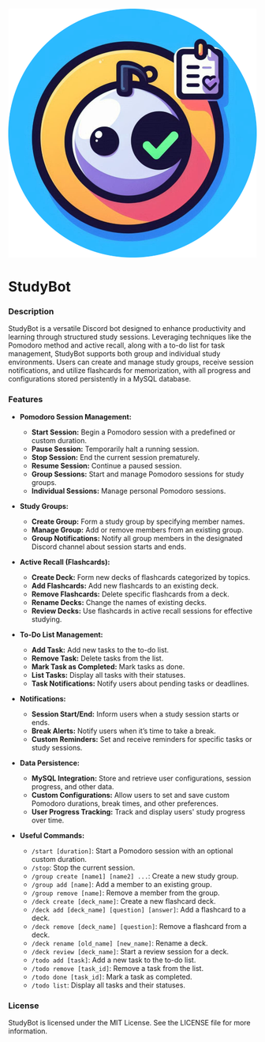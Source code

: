 ![StudyBot, icon](/src/config/StudyBot.png)

# StudyBot

### Description
StudyBot is a versatile Discord bot designed to enhance productivity and learning through structured study sessions. Leveraging techniques like the Pomodoro method and active recall, along with a to-do list for task management, StudyBot supports both group and individual study environments. Users can create and manage study groups, receive session notifications, and utilize flashcards for memorization, with all progress and configurations stored persistently in a MySQL database.

### Features

- **Pomodoro Session Management:**
  - **Start Session:** Begin a Pomodoro session with a predefined or custom duration.
  - **Pause Session:** Temporarily halt a running session.
  - **Stop Session:** End the current session prematurely.
  - **Resume Session:** Continue a paused session.
  - **Group Sessions:** Start and manage Pomodoro sessions for study groups.
  - **Individual Sessions:** Manage personal Pomodoro sessions.

- **Study Groups:**
  - **Create Group:** Form a study group by specifying member names.
  - **Manage Group:** Add or remove members from an existing group.
  - **Group Notifications:** Notify all group members in the designated Discord channel about session starts and ends.

- **Active Recall (Flashcards):**
  - **Create Deck:** Form new decks of flashcards categorized by topics.
  - **Add Flashcards:** Add new flashcards to an existing deck.
  - **Remove Flashcards:** Delete specific flashcards from a deck.
  - **Rename Decks:** Change the names of existing decks.
  - **Review Decks:** Use flashcards in active recall sessions for effective studying.

- **To-Do List Management:**
  - **Add Task:** Add new tasks to the to-do list.
  - **Remove Task:** Delete tasks from the list.
  - **Mark Task as Completed:** Mark tasks as done.
  - **List Tasks:** Display all tasks with their statuses.
  - **Task Notifications:** Notify users about pending tasks or deadlines.

- **Notifications:**
  - **Session Start/End:** Inform users when a study session starts or ends.
  - **Break Alerts:** Notify users when it’s time to take a break.
  - **Custom Reminders:** Set and receive reminders for specific tasks or study sessions.

- **Data Persistence:**
  - **MySQL Integration:** Store and retrieve user configurations, session progress, and other data.
  - **Custom Configurations:** Allow users to set and save custom Pomodoro durations, break times, and other preferences.
  - **User Progress Tracking:** Track and display users' study progress over time.

- **Useful Commands:**
  - `/start [duration]`: Start a Pomodoro session with an optional custom duration.
  - `/stop`: Stop the current session.
  - `/group create [name1] [name2] ...`: Create a new study group.
  - `/group add [name]`: Add a member to an existing group.
  - `/group remove [name]`: Remove a member from the group.
  - `/deck create [deck_name]`: Create a new flashcard deck.
  - `/deck add [deck_name] [question] [answer]`: Add a flashcard to a deck.
  - `/deck remove [deck_name] [question]`: Remove a flashcard from a deck.
  - `/deck rename [old_name] [new_name]`: Rename a deck.
  - `/deck review [deck_name]`: Start a review session for a deck.
  - `/todo add [task]`: Add a new task to the to-do list.
  - `/todo remove [task_id]`: Remove a task from the list.
  - `/todo done [task_id]`: Mark a task as completed.
  - `/todo list`: Display all tasks and their statuses.

### License

StudyBot is licensed under the MIT License. See the LICENSE file for more information.
